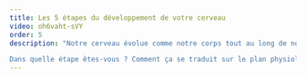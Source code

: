 ```yaml
---
title: Les 5 étapes du développement de votre cerveau
video: oh6vaht-sVY
order: 5
description: "Notre cerveau évolue comme notre corps tout au long de notre vie. On distingue 5 étapes clefs de son développement.

Dans quelle étape êtes-vous ? Comment ça se traduit sur le plan physiologique ? Préparez-vous à être surpris par les étonnantes capacités votre cerveau !"
---
```



